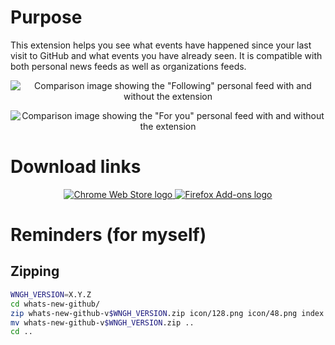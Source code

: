 # Purpose

This extension helps you see what events have happened since your last visit to GitHub and what events you have already seen. It is compatible with both personal news feeds as well as organizations feeds.

<p align='center'>
  <img src='https://user-images.githubusercontent.com/1585006/167575842-ed53163a-89a8-4f82-afa4-0cbb1e2f9aaa.png' alt='Comparison image showing the "Following" personal feed with and without the extension' title='Comparison image showing the "Following" personal feed with and without the extension'>
</p>

<p align='center'>
  <img src='https://user-images.githubusercontent.com/1585006/167576080-2c0317a5-d8d6-4790-839d-e597f94a1cc3.png' alt='Comparison image showing the "For you" personal feed with and without the extension' title='Comparison image showing the "For you" personal feed with and without the extension'>
</p>

# Download links

<p align='center'>
  <a href="https://chrome.google.com/webstore/detail/whats-new-on-github/ldleapnlgbkpkabhbkkeangmnfpikahe">
    <img src='https://storage.googleapis.com/web-dev-uploads/image/WlD8wC6g8khYWPJUsQceQkhXSlv1/UV4C4ybeBTsZt43U4xis.png' alt='Chrome Web Store logo' title="Link to the extension's page on the Chrome Web Store">
  </a>
  <a href="https://addons.mozilla.org/en-US/firefox/addon/whats-new-github/">
    <img src='https://ffp4g1ylyit3jdyti1hqcvtb-wpengine.netdna-ssl.com/addons/files/2015/11/get-the-addon.png' alt='Firefox Add-ons logo' title="Link to the extension's page on the Firefox Add-ons website">
  </a>
</p>

# Reminders (for myself)

## Zipping

```bash
WNGH_VERSION=X.Y.Z
cd whats-new-github/
zip whats-new-github-v$WNGH_VERSION.zip icon/128.png icon/48.png index.js manifest.json
mv whats-new-github-v$WNGH_VERSION.zip ..
cd ..
```
